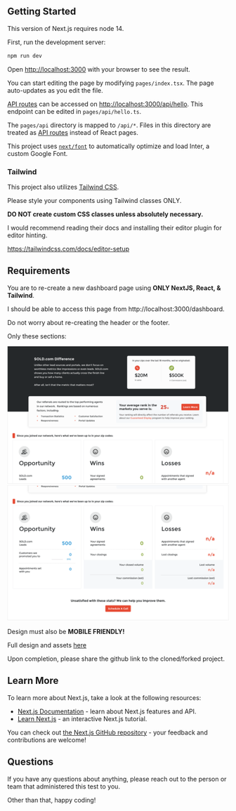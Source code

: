 ## Getting Started

This version of Next.js requires node 14.

First, run the development server:

```bash
npm run dev
```

Open [http://localhost:3000](http://localhost:3000) with your browser to see the result.

You can start editing the page by modifying `pages/index.tsx`. The page auto-updates as you edit the file.

[API routes](https://nextjs.org/docs/api-routes/introduction) can be accessed on [http://localhost:3000/api/hello](http://localhost:3000/api/hello). This endpoint can be edited in `pages/api/hello.ts`.

The `pages/api` directory is mapped to `/api/*`. Files in this directory are treated as [API routes](https://nextjs.org/docs/api-routes/introduction) instead of React pages.

This project uses [`next/font`](https://nextjs.org/docs/basic-features/font-optimization) to automatically optimize and load Inter, a custom Google Font.

### Tailwind

This project also utilizes [Tailwind CSS](https://tailwindcss.com).

Please style your components using Tailwind classes ONLY.

**DO NOT create custom CSS classes unless absolutely necessary.**

I would recommend reading their docs and installing their editor plugin for editor hinting.

https://tailwindcss.com/docs/editor-setup

## Requirements

You are to re-create a new dashboard page using **ONLY NextJS, React, & Tailwind**.

I should be able to access this page from http://localhost:3000/dashboard.

Do not worry about re-creating the header or the footer.

Only these sections:

![Design 1](./public/img/mock-1.png)
![Design 2](./public/img/mock-2.png)

Design must also be **MOBILE FRIENDLY!**

Full design and assets [here](https://xd.adobe.com/view/de34b3ec-0563-421d-bdf5-122777b136b5-8b67/screen/3e7e6e6d-66a3-4dc0-9184-7580a44d5286/)

Upon completion, please share the github link to the cloned/forked project.

## Learn More

To learn more about Next.js, take a look at the following resources:

- [Next.js Documentation](https://nextjs.org/docs) - learn about Next.js features and API.
- [Learn Next.js](https://nextjs.org/learn) - an interactive Next.js tutorial.

You can check out [the Next.js GitHub repository](https://github.com/vercel/next.js/) - your feedback and contributions are welcome!

## Questions

If you have any questions about anything, please reach out to the person or team that administered this test to you.

Other than that, happy coding!